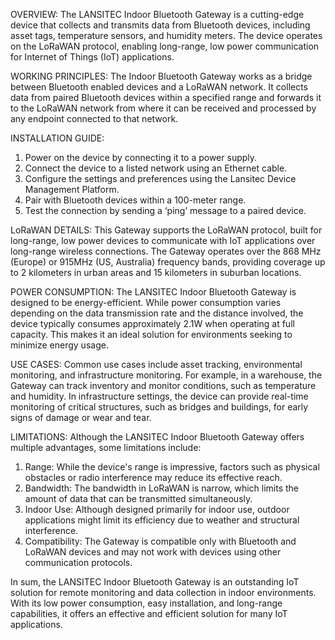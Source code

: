 OVERVIEW:
The LANSITEC Indoor Bluetooth Gateway is a cutting-edge device that collects and transmits data from Bluetooth devices, including asset tags, temperature sensors, and humidity meters. The device operates on the LoRaWAN protocol, enabling long-range, low power communication for Internet of Things (IoT) applications.

WORKING PRINCIPLES:
The Indoor Bluetooth Gateway works as a bridge between Bluetooth enabled devices and a LoRaWAN network. It collects data from paired Bluetooth devices within a specified range and forwards it to the LoRaWAN network from where it can be received and processed by any endpoint connected to that network. 

INSTALLATION GUIDE:
1. Power on the device by connecting it to a power supply.
2. Connect the device to a listed network using an Ethernet cable. 
3. Configure the settings and preferences using the Lansitec Device Management Platform.
4. Pair with Bluetooth devices within a 100-meter range.
5. Test the connection by sending a ‘ping’ message to a paired device.

LoRaWAN DETAILS:
This Gateway supports the LoRaWAN protocol, built for long-range, low power devices to communicate with IoT applications over long-range wireless connections. The Gateway operates over the 868 MHz (Europe) or 915MHz (US, Australia) frequency bands, providing coverage up to 2 kilometers in urban areas and 15 kilometers in suburban locations.

POWER CONSUMPTION:
The LANSITEC Indoor Bluetooth Gateway is designed to be energy-efficient. While power consumption varies depending on the data transmission rate and the distance involved, the device typically consumes approximately 2.1W when operating at full capacity. This makes it an ideal solution for environments seeking to minimize energy usage.

USE CASES:
Common use cases include asset tracking, environmental monitoring, and infrastructure monitoring. For example, in a warehouse, the Gateway can track inventory and monitor conditions, such as temperature and humidity. In infrastructure settings, the device can provide real-time monitoring of critical structures, such as bridges and buildings, for early signs of damage or wear and tear.

LIMITATIONS:
Although the LANSITEC Indoor Bluetooth Gateway offers multiple advantages, some limitations include:

1. Range: While the device's range is impressive, factors such as physical obstacles or radio interference may reduce its effective reach.
2. Bandwidth: The bandwidth in LoRaWAN is narrow, which limits the amount of data that can be transmitted simultaneously.
3. Indoor Use: Although designed primarily for indoor use, outdoor applications might limit its efficiency due to weather and structural interference.
4. Compatibility: The Gateway is compatible only with Bluetooth and LoRaWAN devices and may not work with devices using other communication protocols.
 

In sum, the LANSITEC Indoor Bluetooth Gateway is an outstanding IoT solution for remote monitoring and data collection in indoor environments. With its low power consumption, easy installation, and long-range capabilities, it offers an effective and efficient solution for many IoT applications.